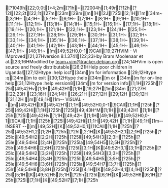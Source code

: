 [?1049h[22;0;0t[>4;2m[?1h=[?2004h[1;49r[?12h[?12l[22;2t[22;1t[27m[23m[29m[m[H[2J[?25l[2;1H[1m[34m~                                                                    [3;1H~                                                                    [4;1H~                                                                    [5;1H~                                                                    [6;1H~                                                                    [7;1H~                                                                    [8;1H~                                                                    [9;1H~                                                                    [10;1H~                                                                    [11;1H~                                                                    [12;1H~                                                                    [13;1H~                                                                    [14;1H~                                                                    [15;1H~                                                                    [16;1H~                                                                    [17;1H~                                                                    [18;1H~                                                                    [19;1H~                                                                    [20;1H~                                                                    [21;1H~                                                                    [22;1H~                                                                    [23;1H~                                                                    [24;1H~                                                                    [25;1H~                                                                    [26;1H~                                                                    [27;1H~                                                                    [28;1H~                                                                    [29;1H~                                                                    [30;1H~                                                                    [31;1H~                                                                    [32;1H~                                                                    [33;1H~                                                                    [34;1H~                                                                    [35;1H~                                                                    [36;1H~                                                                    [37;1H~                                                                    [38;1H~                                                                    [39;1H~                                                                    [40;1H~                                                                    [41;1H~                                                                    [42;1H~                                                                    [43;1H~                                                                    [44;1H~                                                                    [45;1H~                                                                    [46;1H~                                                                    [47;1H~                                                                    [48;1H~                                                                    [m[49;52H0,0-1[9CAll[19;27HVIM - Vi IMproved[21;27Hversion 8.1.3741[22;23Hby Bram Moolenaar et al.[23;16HModified by team+vim@tracker.debian.org[24;14HVim is open source and freely distributable[26;21HHelp poor children in Uganda![27;12Htype  :help iccf[34m<Enter>[m       for information [29;12Htype  :q[34m<Enter>[m               to exit         [30;12Htype  :help[34m<Enter>[m  or  [34m<F1>[m  for on-line help[31;12Htype  :help version8[34m<Enter>[m   for version info[1;1H[?25h[?25l[49;42Hv[1;1H[49;42H1[1;1H[19;27H[1m[34m                 [21;27H                [22;23H                        [23;16H                                       [24;14H                                           [26;21H                             [27;12H                                              [29;12H                                              [30;12H                                              [31;12H                                              [m[49;1H[1m-- VISUAL --[m[49;42H[K[49;42H1[1;1H[49;52H0,0-1[9CAll[1;1H[?25h[?25l[49;42Hi[1;1H[?25h[?25l[49;43H^M[1;1H[49;42H1  [1;1H[?25h[?25l[49;42Hv[1;1H[49;42H [1;1H[49;1H[K[49;52H0,0-1[9CAll[1;1H[?25h[?25l[49;42Hi[1;1H[49;42H [1;1H[49;1H[1m-- INSERT --[m[49;52H[K[49;52H0,1[11CAll[1;1H[?25h[?25l[49;52H1,2[1;2H[?25h[?25l[2;1H[K[49;52H2,1[2;1H[?25h[?25lc[49;54H2[2;2H[?25h[?25ll[49;54H3[2;3H[?25h[?25le[49;54H4[2;4H[?25h[?25la[49;54H5[2;5H[?25h[?25lr[49;54H6[2;6H[?25h[?25l[3;1H[K[49;52H3,1[3;1H[?25h[?25lc[49;54H2[3;2H[?25h[?25ll[49;54H3[3;3H[?25h[?25lc[49;54H4[3;4H[?25h[?25ll[49;54H5[3;5H[?25h[?25le[49;54H6[3;6H[?25h[?25la[49;54H7[3;7H[?25h[?25lr[49;54H8[3;8H[?25h[?25l[4;1H[K[49;52H4,1[4;1H[?25h[?25l[5;1H[K[49;52H5[5;1H[?25h[?25l[6;1H[K[49;52H6[6;1H[?25h[?25l[7;1H[K[49;52H7[7;1H[?25h
